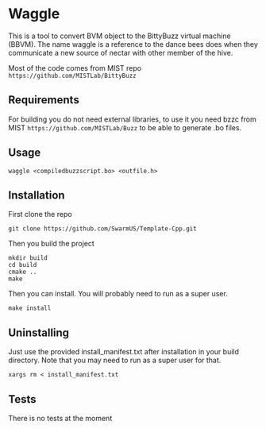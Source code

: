 # Waggle

This is a tool to convert BVM object to the BittyBuzz virtual machine (BBVM). 
The name waggle is a reference to the dance bees does when they communicate a new source of nectar with other member of the hive.

Most of the code comes from MIST repo `https://github.com/MISTLab/BittyBuzz`


## Requirements 

For building you do not need external libraries, to use it you need bzzc from MIST `https://github.com/MISTLab/Buzz` to be able to generate .bo files.

## Usage


```waggle <compiledbuzzscript.bo> <outfile.h>```

## Installation

First clone the repo

```git clone https://github.com/SwarmUS/Template-Cpp.git```

Then you build the project

```
mkdir build
cd build 
cmake ..
make
```

Then you can install. You will probably need to run as a super user.

``` make install ```

## Uninstalling
Just use the provided install_manifest.txt after installation in your build directory. Note that you may need to run as a super user for that.

```
xargs rm < install_manifest.txt
```

## Tests

There is no tests at the moment


